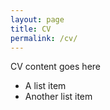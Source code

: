 ```yaml
---
layout: page
title: CV
permalink: /cv/
---
```


CV content goes here

* A list item
* Another list item

